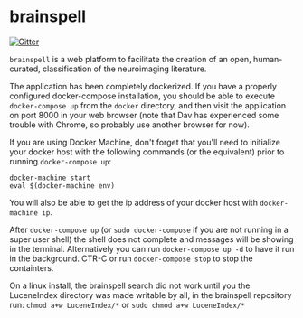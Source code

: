 # brainspell

[![Gitter](https://badges.gitter.im/Join%20Chat.svg)](https://gitter.im/BIDS-collaborative/brainspell?utm_source=badge&utm_medium=badge&utm_campaign=pr-badge&utm_content=badge)

`brainspell` is a web platform to facilitate the creation of an open, human-curated, classification of the neuroimaging literature.

The application has been completely dockerized. If you have a properly
configured docker-compose installation, you should be able to execute
`docker-compose up` from the `docker` directory, and then visit the application
on port 8000 in your web browser (note that Dav has experienced some trouble
with Chrome, so probably use another browser for now).

If you are using Docker Machine, don't forget that you'll need to initialize
your docker host with the following commands (or the equivalent) prior to
running `docker-compose up`:

    docker-machine start
    eval $(docker-machine env)

You will also be able to get the ip address of your docker host with
`docker-machine ip`.

After `docker-compose up` (or `sudo docker-compose` if you are not running in a
super user shell) the shell does not complete and messages will be showing in
the terminal. Alternatively you can run `docker-compose up -d` to have it run in
the background. CTR-C or run `docker-compose stop` to stop the containters. 

On a linux install, the brainspell search did not work until you the 
LuceneIndex directory was made writable by all, in the brainspell repository run:
`chmod a+w LuceneIndex/*` or `sudo chmod a+w LuceneIndex/*`
